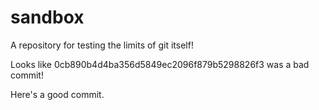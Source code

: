 # sandbox
A repository for testing the limits of git itself!

Looks like 0cb890b4d4ba356d5849ec2096f879b5298826f3 was a bad commit!

Here's a good commit.
